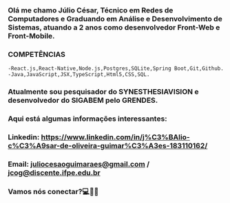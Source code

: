 ### Olá me chamo Júlio César, Técnico em Redes de Computadores e Graduando em Análise e Desenvolvimento de Sistemas, atuando a 2 anos como desenvolvedor Front-Web e Front-Mobile.

### COMPETÊNCIAS
    -React.js,React-Native,Node.js,Postgres,SQLite,Spring Boot,Git,Github.
    -Java,JavaScript,JSX,TypeScript,Html5,CSS,SQL.

### Atualmente sou pesquisador do SYNESTHESIAVISION e desenvolvedor do SIGABEM pelo GRENDES.

### Aqui está algumas informações interessantes:

### Linkedin: https://www.linkedin.com/in/j%C3%BAlio-c%C3%A9sar-de-oliveira-guimar%C3%A3es-183110162/
### Email: juliocesaoguimaraes@gmail.com / jcog@discente.ifpe.edu.br

### Vamos nós conectar?💻👋🏻

